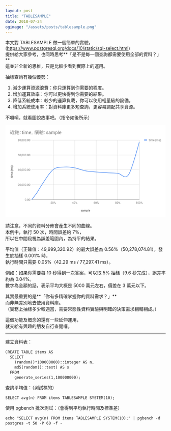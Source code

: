 ```yaml
---
layout: post
title: "TABLESAMPLE"
date: 2018-07-24
ogimage: "/assets/posts/tablesample.png"
---
```


本文對 TABLESAMPLE 做一個簡單的實驗，<br/>
(https://www.postgresql.org/docs/10/static/sql-select.html)<br/>
提供給大家參考，也同時思考**「是不是每一個查詢都需要使用全部的資料？」**<br/>
這並非全新的思維，只是比較少看到實際上的運用。

抽樣查詢有幾個優勢：<br/>
1. 減少運算資源浪費：你只運算到你需要的程度。
2. 增加運算效率：你可以更快得到你需要的結果。
3. 降低系統成本：較少的運算負載，你可以使用輕量級的設備。
4. 增加系統使用率：對資料庫更多短查詢，更容易調配共享資源。

不囉嗦，就看圖說故事吧。（指令如後所示）

![](/assets/posts/tablesample.png)

請注意，不同的資料分佈會産生不同的曲線。<br/>
本例中，執行 50 次，時間誤差約 7%，<br/>
所以在中間段視為誤差範圍內，為持平的結果。

平均值（正確值：49,999,320.92）的最大誤差為 0.56%（50,278,074.81），發生於抽樣 0.001% 時，<br/>
執行時間只需要 0.05%（42.29 ms / 77,297.41 ms）。

例如：如果你需要每 10 秒得到一次答案，可以取 5% 抽樣（9.6 秒完成），誤差率約為 0.04%。<br/>
數字為金額的話，表示平均大概是 5000 萬元左右，價差在 3 萬元以下。

其實最重要的是**「你有多精確掌握你的資料需求？」**<br/>
而非無差別地去使用資料庫。<br/>
（實務上抽樣多少較適當，需要常態性資料實驗與明確的決策需求相輔相成。）

這個功能及概念的還有一些延伸運用，<br/>
就交給有興趣的朋友自行查閱囉。

---

建立資料表：
```
CREATE TABLE items AS
  SELECT
    (random()*100000000)::integer AS n,
    md5(random()::text) AS s
  FROM
    generate_series(1,100000000);
```

查詢平均值：（測試標的）
```
SELECT avg(n) FROM items TABLESAMPLE SYSTEM(10);
```

使用 pgbench 批次測試：（會得到平均執行時間及標準差）
```
echo "SELECT avg(n) FROM items TABLESAMPLE SYSTEM(10);" | pgbench -d postgres -t 50 -P 60 -f -
```
